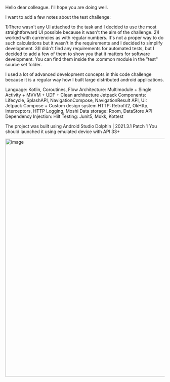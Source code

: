 Hello dear colleague. I'll hope you are doing well.



I want to add a few notes about the test challenge:

1)There wasn't any UI attached to the task and I decided to use the most straightforward UI possible because it wasn't the aim of the challenge.
2)I worked with currencies as with regular numbers. It's not a proper way to do such calculations but it wasn't in the requirements and I decided to simplify development.
3)I didn't find any requirements for automated tests, but I decided to add a few of them to show you that it matters for software development. You can find them inside the :common module in the "test" source set folder.



I used a lot of advanced development concepts in this code challenge because it is a regular way how I built large distributed android applications.

Language: Kotlin, Coroutines, Flow
Architecture: Multimodule + Single Activity + MVVM + UDF + Clean architecture
Jetpack Components: Lifecycle, SplashAPI, NavigationCompose, NavigationResult API,
UI: Jetpack Compose + Custom design system
HTTP: Retrofit2, OkHttp, Interceptors, HTTP Logging, Moshi
Data storage: Room, DataStore API
Dependency Injection: Hilt
Testing: Junit5, Mokk, Kottest

The project was built using Android Studio Dolphin | 2021.3.1 Patch 1
You should launched it using emulated device with API 33+



<img width="753" alt="image" src="https://user-images.githubusercontent.com/43451818/204488434-26f39261-38b8-40fc-a13e-0eab189a16f8.png">


